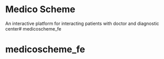 # Medico Scheme

An interactive platform for interacting patients with doctor and diagnostic center# medicoscheme_fe
# medicoscheme_fe
